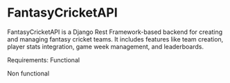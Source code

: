 # FantasyCricketAPI
FantasyCricketAPI is a Django Rest Framework-based backend for creating and managing fantasy cricket teams. It includes features like team creation, player stats integration, game week management, and leaderboards.

Requirements:
Functional

Non functional
